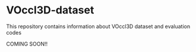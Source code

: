 # VOccl3D-dataset
This repository contains information about VOccl3D dataset and evaluation codes 

COMING SOON!!
